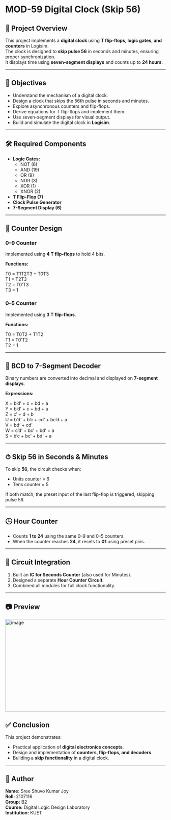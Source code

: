 # MOD-59 Digital Clock (Skip 56)

## 📌 Project Overview
This project implements a **digital clock** using **T flip-flops, logic gates, and counters** in Logisim.  
The clock is designed to **skip pulse 56** in seconds and minutes, ensuring proper synchronization.  
It displays time using **seven-segment displays** and counts up to **24 hours**.

---

## 🎯 Objectives
- Understand the mechanism of a digital clock.
- Design a clock that skips the 56th pulse in seconds and minutes.
- Explore asynchronous counters and flip-flops.
- Derive equations for T flip-flops and implement them.
- Use seven-segment displays for visual output.
- Build and simulate the digital clock in **Logisim**.

---

## 🛠 Required Components
- **Logic Gates:**  
  - NOT (6)  
  - AND (19)  
  - OR (9)  
  - NOR (3)  
  - XOR (1)  
  - XNOR (2)  
- **T Flip-Flop (7)**  
- **Clock Pulse Generator**  
- **7-Segment Display (6)**  

---

## 🔢 Counter Design

### 0–9 Counter
Implemented using **4 T flip-flops** to hold 4 bits.

**Functions:**

T0 = T1T2T3 + T0T3<br/>
T1 = T2T3<br/>
T2 = T0’T3<br/>
T3 = 1<br/>

### 0–5 Counter
Implemented using **3 T flip-flops**.

**Functions:**

T0 = T0T2 + T1T2<br/>
T1 = T0’T2<br/>
T2 = 1<br/>

---

## 🔡 BCD to 7-Segment Decoder
Binary numbers are converted into decimal and displayed on **7-segment displays**.  

**Expressions:**

X = b’d’ + c + bd + a<br/>
Y = b’d’ + c + bd + a<br/>
Z = c’ + d + b<br/>
U = b’d’ + b’c + cd’ + bc’d + a<br/>
V = bd’ + cd’<br/>
W = c’d’ + bc’ + bd’ + a<br/>
S = b’c + bc’ + bd’ + a<br/>

---

## ⏱ Skip 56 in Seconds & Minutes
To skip **56**, the circuit checks when:
- Units counter = 6  
- Tens counter = 5  

If both match, the preset input of the last flip-flop is triggered, skipping pulse 56.

---

## 🕒 Hour Counter
- Counts **1 to 24** using the same 0–9 and 0–5 counters.  
- When the counter reaches **24**, it resets to **01** using preset pins.

---

## 🔗 Circuit Integration
1. Built an **IC for Seconds Counter** (also used for Minutes).  
2. Designed a separate **Hour Counter Circuit**.  
3. Combined all modules for full clock functionality.

---

## 📷 Preview
<img width="602" height="290" alt="image" src="https://github.com/user-attachments/assets/71f4f360-f3f0-4b48-8667-13a05edbdd86" />


## ✅ Conclusion
This project demonstrates:
- Practical application of **digital electronics concepts**.  
- Design and implementation of **counters, flip-flops, and decoders**.  
- Building a **skip functionality** in a digital clock.  

---

## 👤 Author
**Name:** Sree Shuvo Kumar Joy  
**Roll:** 2107116  
**Group:** B2  
**Course:** Digital Logic Design Laboratory  
**Institution:** KUET  
